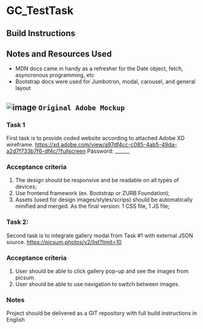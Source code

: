 # GC_TestTask
## Build Instructions

## Notes and Resources Used
- MDN docs came in handy as a refresher for the Date object, fetch, asyncronous programming, etc
- Bootstrap docs were used for Jumbotron, modal, carousel, and general layout

![image](https://user-images.githubusercontent.com/29872034/132922276-9c134995-4172-4738-90c3-ccca02c58867.png)
`Original Adobe Mockup`
-----
### Task 1

First task is to provide coded website according to attached Adobe XD wireframe.
https://xd.adobe.com/view/a97df4cc-c085-4ab5-49da-a2d7f733b7f6-df4c/?fullscreen
Password: ______

### Acceptance criteria  
1. The design should be responsive and be readable on all types of devices;
2. Use frontend framework (ex. Bootstrap or ZURB Foundation);
3. Assets (used for design images/styles/scrips) should be automatically minified and merged. As the final version: 1 CSS file, 1 JS file;


### Task 2: 

Second task is to integrate gallery modal from Task #1 with external JSON source.
https://picsum.photos/v2/list?limit=10

### Acceptance criteria 
1. User should be able to click gallery pop-up and see the images from picsum.
2. User should be able to use navigation to switch between images.  


### Notes
Project should be delivered as a GIT repository with full build instructions in English 
